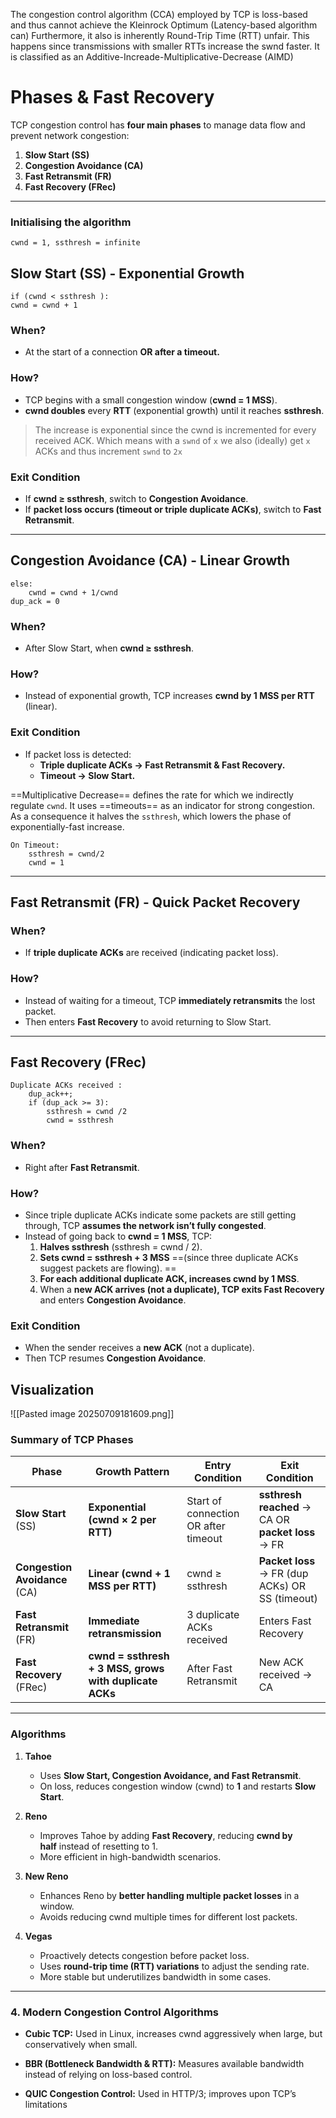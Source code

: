 The congestion control algorithm (CCA) employed by TCP is loss-based and thus cannot achieve the Kleinrock Optimum (Latency-based algorithm can) Furthermore, it also is inherently Round-Trip Time (RTT) unfair. This happens since transmissions with smaller RTTs increase the swnd faster. It is classified as an Additive-Increade-Multiplicative-Decrease (AIMD)
# Phases & Fast Recovery
TCP congestion control has **four main phases** to manage data flow and prevent network congestion:  

1. **Slow Start (SS)**
2. **Congestion Avoidance (CA)**
3. **Fast Retransmit (FR)**
4. **Fast Recovery (FRec)**  
---
### Initialising the algorithm
```
cwnd = 1, ssthresh = infinite
```
## Slow Start (SS) - Exponential Growth
```
if (cwnd < ssthresh ):
cwnd = cwnd + 1
```
### When?  
  - At the start of a connection **OR after a timeout.**
### How?
  - TCP begins with a small congestion window (**cwnd = 1 MSS**).  
  - **cwnd doubles** every **RTT** (exponential growth) until it reaches **ssthresh**. 
  >	The increase is exponential since the cwnd is incremented for every received ACK. Which means with a `swnd` of `x` we also (ideally) get `x` ACKs and thus increment `swnd` to `2x`

### Exit Condition
  - If **cwnd ≥ ssthresh**, switch to **Congestion Avoidance**.
  - If **packet loss occurs (timeout or triple duplicate ACKs)**, switch to **Fast Retransmit**.

---

## Congestion Avoidance (CA) - Linear Growth
```
else:
	cwnd = cwnd + 1/cwnd
dup_ack = 0
```
### When? 
  - After Slow Start, when **cwnd ≥ ssthresh**.  
### How?
  - Instead of exponential growth, TCP increases **cwnd by 1 MSS per RTT** (linear).  
### Exit Condition
  - If packet loss is detected: 
    - **Triple duplicate ACKs → Fast Retransmit & Fast Recovery.**  
    - **Timeout → Slow Start.**

==Multiplicative Decrease== defines the rate for which we indirectly regulate `cwnd`. It uses ==timeouts== as an indicator for strong congestion. As a consequence it halves the `ssthresh`, which lowers the phase of exponentially-fast increase.
```
On Timeout:
	ssthresh = cwnd/2
	cwnd = 1
```
---
## Fast Retransmit (FR) - Quick Packet Recovery
### When?
  - If **triple duplicate ACKs** are received (indicating packet loss).  
### How?
  - Instead of waiting for a timeout, TCP **immediately retransmits** the lost packet.  
  - Then enters **Fast Recovery** to avoid returning to Slow Start.  
---

## Fast Recovery (FRec)
```
Duplicate ACKs received :
	dup_ack++;
	if (dup_ack >= 3):
		ssthresh = cwnd /2
		cwnd = ssthresh
```
### When?
  - Right after **Fast Retransmit**.  
### How?
  - Since triple duplicate ACKs indicate some packets are still getting through, TCP **assumes the network isn’t fully congested**.  
  - Instead of going back to **cwnd = 1 MSS**, TCP:  
    1. **Halves ssthresh** (ssthresh = cwnd / 2).  
    2. **Sets cwnd = ssthresh + 3 MSS** ==(since three duplicate ACKs suggest packets are flowing). ==
    3. **For each additional duplicate ACK, increases cwnd by 1 MSS**.  
    4. When a **new ACK arrives (not a duplicate), TCP exits Fast Recovery** and enters **Congestion Avoidance**.  

### Exit Condition
  - When the sender receives a **new ACK** (not a duplicate).  
  - Then TCP resumes **Congestion Avoidance**.
## Visualization
![[Pasted image 20250709181609.png]]
### **Summary of TCP Phases**
| **Phase**                     | **Growth Pattern**                                     | **Entry Condition**                  | **Exit Condition**                                |
| ----------------------------- | ------------------------------------------------------ | ------------------------------------ | ------------------------------------------------- |
| **Slow Start** (SS)           | **Exponential (cwnd × 2 per RTT)**                     | Start of connection OR after timeout | **ssthresh reached** → CA OR **packet loss** → FR |
| **Congestion Avoidance** (CA) | **Linear (cwnd + 1 MSS per RTT)**                      | cwnd ≥ ssthresh                      | **Packet loss** → FR (dup ACKs) OR SS (timeout)   |
| **Fast Retransmit** (FR)      | **Immediate retransmission**                           | 3 duplicate ACKs received            | Enters Fast Recovery                              |
| **Fast Recovery** (FRec)      | **cwnd = ssthresh + 3 MSS, grows with duplicate ACKs** | After Fast Retransmit                | New ACK received → CA                             |

---

### **Algorithms**

1. **Tahoe**
    - Uses **Slow Start, Congestion Avoidance, and Fast Retransmit**.
    - On loss, reduces congestion window (cwnd) to **1** and restarts **Slow Start**.
        
2. **Reno**
    - Improves Tahoe by adding **Fast Recovery**, reducing **cwnd by half** instead of resetting to 1.
    - More efficient in high-bandwidth scenarios.
        
3. **New Reno**
    - Enhances Reno by **better handling multiple packet losses** in a window.
    - Avoids reducing cwnd multiple times for different lost packets.
        
4. **Vegas**
    - Proactively detects congestion before packet loss.
    - Uses **round-trip time (RTT) variations** to adjust the sending rate.
    - More stable but underutilizes bandwidth in some cases.
        

---

### **4. Modern Congestion Control Algorithms**

- **Cubic TCP:** Used in Linux, increases cwnd aggressively when large, but conservatively when small.
    
- **BBR (Bottleneck Bandwidth & RTT):** Measures available bandwidth instead of relying on loss-based control.
    
- **QUIC Congestion Control:** Used in HTTP/3; improves upon TCP’s limitations